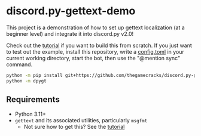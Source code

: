 # discord.py-gettext-demo

This project is a demonstration of how to set up gettext localization
(at a beginner level) and integrate it into discord.py v2.0!

Check out the [tutorial] if you want to build this from scratch.
If you just want to test out the example, install this repository,
write a [config.toml] in your current working directory, start the bot,
then use the "@mention sync" command.

```sh
python -m pip install git+https://github.com/thegamecracks/discord.py-gettext-demo
python -m dpygt
```

## Requirements

- Python 3.11+
- `gettext` and its associated utilities, particularly `msgfmt`
  - Not sure how to get this? See the [tutorial]

[tutorial]: /docs/TUTORIAL.md
[config.toml]: /src/dpygt/config_default.toml
